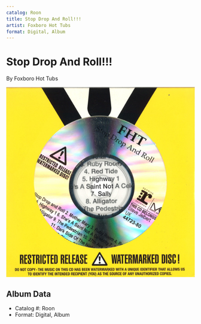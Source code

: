 ```yaml
---
catalog: Roon
title: Stop Drop And Roll!!!
artist: Foxboro Hot Tubs
format: Digital, Album
---
```


# Stop Drop And Roll!!!

By Foxboro Hot Tubs

![](../../assets/albumcovers/Foxboro_Hot_Tubs-Stop_Drop_And_Roll!!!.png)

## Album Data

- Catalog #: Roon
- Format: Digital, Album

